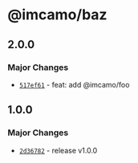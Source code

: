 # @imcamo/baz

## 2.0.0

### Major Changes

- [`517ef61`](https://github.com/imcamo/circular-dependency-package/commit/517ef61c951b710c3eb74b0d289f0a7e22aa5743) - feat: add @imcamo/foo

## 1.0.0

### Major Changes

- [`2d36782`](https://github.com/imcamo/circular-dependency-package/commit/2d3678241073c22ab58f239902c4734c127947a7) - release v1.0.0
